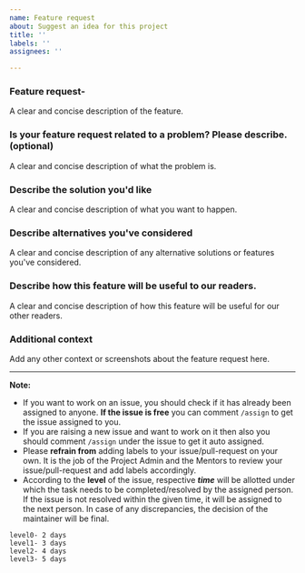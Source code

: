 ```yaml
---
name: Feature request
about: Suggest an idea for this project
title: ''
labels: ''
assignees: ''

---
```


### Feature request-
A clear and concise description of the feature.

### Is your feature request related to a problem? Please describe. (optional)
A clear and concise description of what the problem is. 

### Describe the solution you'd like
A clear and concise description of what you want to happen.

### Describe alternatives you've considered
A clear and concise description of any alternative solutions or features you've considered.

### Describe how this feature will be useful to our readers.
A clear and concise description of how this feature will be useful for our  other readers.

### Additional context
Add any other context or screenshots about the feature request here.

<hr/>


**Note:**
* If you want to work on an issue, you should check if it has already been assigned to anyone. **If the issue is free** you can comment `/assign` to get the issue assigned to you.
* If you are raising a new issue and want to work on it then also you should comment `/assign` under the issue to get it auto assigned.
* Please **refrain from** adding labels to your issue/pull-request on your own. It is the job of the Project Admin and the Mentors to review your issue/pull-request and add labels accordingly.
*  According to the **level** of the issue, respective ***time*** will be allotted under which the task needs to be completed/resolved by the assigned person. If the issue is not resolved within the given time, it will be assigned to the next person. In case of any discrepancies, the decision of the maintainer will be final.
```
level0- 2 days
level1- 3 days
level2- 4 days
level3- 5 days
```
